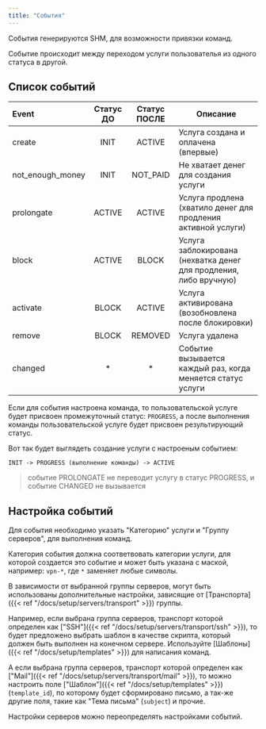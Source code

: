 ```yaml
---
title: "События"
---
```


События генерируются SHM, для возможности привязки команд.

Событие происходит между переходом услуги пользователья из одного статуса в другой.


## Список cобытий

| Event             | Статус ДО | Статус ПОСЛЕ |  Описание                                                         |
|:------------------|:---------:|:------------:|-------------------------------------------------------------------|
| create            | INIT      | ACTIVE       | Услуга создана и оплачена (впервые)                               |
| not_enough_money  | INIT      | NOT_PAID     | Не хватает денег для создания услуги                              |
| prolongate        | ACTIVE    | ACTIVE       | Услуга продлена (хватило денег для продления активной услуги)     |
| block             | ACTIVE    | BLOCK        | Услуга заблокирована (нехватка денег для продления, либо вручную) |
| activate          | BLOCK     | ACTIVE       | Услуга активирована (возобновлена после блокировки)               |
| remove            | BLOCK     | REMOVED      | Услуга удалена                                                    |
| changed           | *         | *            | Событие вызывается каждый раз, когда меняется статус услуги       |

Если для события настроена команда, то пользовательской услуге будет присвоен промежуточный статус: `PROGRESS`,
а после выполнения команды пользовательской услуге будет присвоен результирующий статус.

Вот так будет выглядеть создание услуги с настроеным событием:

`INIT -> PROGRESS (выполнение команды) -> ACTIVE`

> событие PROLONGATE не переводит услугу в статус PROGRESS, и событие CHANGED не вызывается

## Настройка событий

Для события необходимо указать "Категорию" услуги и "Группу серверов", для выполнения команд.

Категория события должна соответвовать категории услуги, для которой создается это событие и может быть указана с маской,
например: `vpn-*`, где `*` заменяет любые символы.

В зависимости от выбранной группы серверов, могут быть использованы дополнительные настройки, зависящие от [Транспорта]({{< ref "/docs/setup/servers/transport" >}}) группы.

Например, если выбрана группа серверов, транспорт которой определен как ["SSH"]({{< ref "/docs/setup/servers/transport/ssh" >}}), то будет предложено выбрать шаблон в качестве скрипта, который должен быть выполнен на конечном сервере.
Используйте [Шаблоны]({{< ref "/docs/setup/templates" >}}) для написания команд.

А если выбрана группа серверов, транспорт которой определен как ["Mail"]({{< ref "/docs/setup/servers/transport/mail" >}}), то можно настроить поле ["Шаблон"]({{< ref "/docs/setup/templates" >}}) (`template_id`), по которому будет
сформировано письмо, а так-же другие поля, такие как "Тема письма" (`subject`) и прочие.

Настройки серверов можно переопределять настройками событий.




